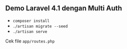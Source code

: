 ## Demo Laravel 4.1 dengan Multi Auth

- `composer install`
- `./artisan migrate --seed`
- `./artisan serve`

Cek file `app/routes.php`
